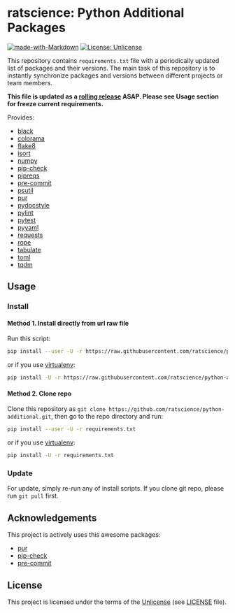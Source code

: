 # ratscience: Python Additional Packages

[![made-with-Markdown](https://img.shields.io/badge/Made%20with-Markdown-2d2d2d.svg)](http://commonmark.org)
[![License: Unlicense](https://img.shields.io/badge/License-Unlicense-green.svg)](https://unlicense.org/)

This repository contains `requirements.txt` file with a periodically updated list of packages and their versions.
The main task of this repository is to instantly synchronize packages and versions between different projects or team members.

**This file is updated as a [rolling release](https://ru.wikipedia.org/wiki/Rolling_release) ASAP. Please see Usage section for freeze current requirements.**

Provides:

* [black](https://github.com/psf/black)
* [colorama](https://github.com/tartley/colorama)
* [flake8](https://github.com/pycqa/flake8)
* [isort](https://github.com/timothycrosley/isort)
* [numpy](https://github.com/numpy/numpy)
* [pip-check](https://github.com/bartTC/pip-check)
* [pipreqs](https://github.com/bndr/pipreqs)
* [pre-commit](https://github.com/pre-commit/pre-commit)
* [psutil](https://github.com/giampaolo/psutil)
* [pur](https://github.com/alanhamlett/pip-update-requirements)
* [pydocstyle](https://github.com/PyCQA/pydocstyle)
* [pylint](https://github.com/PyCQA/pylint)
* [pytest](https://github.com/pytest-dev/pytest)
* [pyyaml](https://github.com/yaml/pyyaml)
* [requests](https://github.com/psf/requests)
* [rope](https://github.com/python-rope/rope)
* [tabulate](https://github.com/astanin/python-tabulate)
* [toml](https://github.com/uiri/toml)
* [tqdm](https://github.com/tqdm/tqdm)

## Usage

### Install

#### Method 1. Install directly from url raw file

Run this script:

```bash
pip install --user -U -r https://raw.githubusercontent.com/ratscience/python-additional/master/requirements.txt
```

or if you use [virtualenv](https://github.com/pypa/virtualenv):

```bash
pip install -U -r https://raw.githubusercontent.com/ratscience/python-additional/master/requirements.txt
```

#### Method 2. Clone repo

Clone this repository as `git clone https://github.com/ratscience/python-additional.git`, then go to the repo directory and run:

```bash
pip install --user -U -r requirements.txt
```

or if you use [virtualenv](https://github.com/pypa/virtualenv):

```bash
pip install -U -r requirements.txt
```

### Update

For update, simply re-run any of install scripts. If you clone git repo, please run `git pull` first.

## Acknowledgements

This project is actively uses this awesome packages:

* [pur](https://github.com/alanhamlett/pip-update-requirements)
* [pip-check](https://github.com/bartTC/pip-check)
* [pre-commit](https://github.com/pre-commit/pre-commit)

## License

This project is licensed under the terms of the [Unlicense](https://unlicense.org/) (see [LICENSE](<https://github.com/ratscience/python-base/blob/master/LICENSE>) file).
